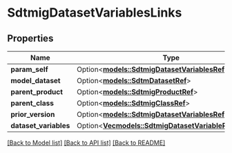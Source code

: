 # SdtmigDatasetVariablesLinks

## Properties

Name | Type | Description | Notes
------------ | ------------- | ------------- | -------------
**param_self** | Option<[**models::SdtmigDatasetVariablesRef**](SdtmigDatasetVariablesRef.md)> |  | [optional]
**model_dataset** | Option<[**models::SdtmDatasetRef**](SdtmDatasetRef.md)> |  | [optional]
**parent_product** | Option<[**models::SdtmigProductRef**](SdtmigProductRef.md)> |  | [optional]
**parent_class** | Option<[**models::SdtmigClassRef**](SdtmigClassRef.md)> |  | [optional]
**prior_version** | Option<[**models::SdtmigDatasetVariablesRef**](SdtmigDatasetVariablesRef.md)> |  | [optional]
**dataset_variables** | Option<[**Vec<models::SdtmigDatasetVariableRefElement>**](SdtmigDatasetVariableRefElement.md)> |  | [optional]

[[Back to Model list]](../README.md#documentation-for-models) [[Back to API list]](../README.md#documentation-for-api-endpoints) [[Back to README]](../README.md)


